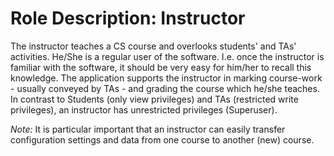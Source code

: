 Role Description: Instructor
============================

The instructor teaches a CS course and overlooks students' and TAs' activities. He/She is a regular user of the software. I.e. once the instructor is familiar with the software, it should be very easy for him/her to recall this knowledge. The application supports the instructor in marking course-work - usually conveyed by TAs - and grading the course which he/she teaches. In contrast to Students (only view privileges) and TAs (restricted write privileges), an instructor has unrestricted privileges (Superuser).

*Note:* It is particular important that an instructor can easily transfer configuration settings and data from one course to another (new) course.